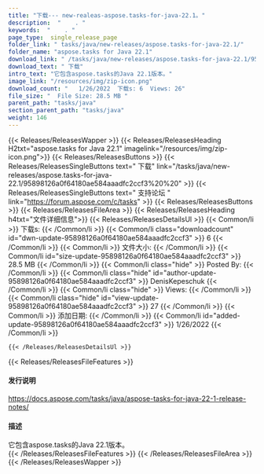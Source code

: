 ```yaml
---
title: "下载--- new-realeas-aspose.tasks-for-java-22.1。" 
description:  "    . " 
keywords:  "    . " 
page_type:  single_release_page
folder_link: " tasks/java/new-releases/aspose.tasks-for-java-22.1/"
folder_name: "aspose.tasks for Java 22.1"
download_link: " /tasks/java/new-releases/aspose.tasks-for-java-22.1/95898126a0f64180ae584aaadfc2ccf3"
download_text: " 下载"
intro_text: "它包含aspose.tasks的Java 22.1版本。"
image_link: "/resources/img/zip-icon.png"
download_count: "   1/26/2022  下载s: 6  Views: 26"
file_size: "  File Size: 28.5 MB "
parent_path: "tasks/java"
section_parent_path: "tasks/java"
weight: 146
---
```


{{< Releases/ReleasesWapper >}}
  {{< Releases/ReleasesHeading H2txt="aspose.tasks for Java 22.1" imagelink="/resources/img/zip-icon.png">}}
  {{< Releases/ReleasesButtons >}}
    {{< Releases/ReleasesSingleButtons text=" 下载" link="/tasks/java/new-releases/aspose.tasks-for-java-22.1/95898126a0f64180ae584aaadfc2ccf3%20%20" >}}
    {{< Releases/ReleasesSingleButtons text=" 支持论坛 " link="https://forum.aspose.com/c/tasks" >}}
  {{< Releases/ReleasesButtons >}}
  {{< Releases/ReleasesFileArea >}}
    {{< Releases/ReleasesHeading h4txt="文件详细信息">}}
    {{< Releases/ReleasesDetailsUl >}}
            {{< Common/li  >}} 下载s: {{< /Common/li >}} 
      {{< Common/li class="downloadcount" id="dwn-update-95898126a0f64180ae584aaadfc2ccf3" >}} 6 {{< /Common/li >}} 
      {{< Common/li  >}} 文件大小: {{< /Common/li >}} 
      {{< Common/li id="size-update-95898126a0f64180ae584aaadfc2ccf3" >}} 28.5 MB {{< /Common/li >}} 
      {{< Common/li  class="hide" >}} Posted By: {{< /Common/li >}} 
      {{< Common/li class="hide" id="author-update-95898126a0f64180ae584aaadfc2ccf3" >}} DenisKepeschuk {{< /Common/li >}} 
      {{< Common/li class="hide"  >}} Views: {{< /Common/li >}} 
      {{< Common/li class="hide" id="view-update-95898126a0f64180ae584aaadfc2ccf3" >}} 27 {{< /Common/li >}} 
      {{< Common/li  >}} 添加日期: {{< /Common/li >}} 
      {{< Common/li id="added-update-95898126a0f64180ae584aaadfc2ccf3" >}} 1/26/2022 {{< /Common/li >}} 

    {{< /Releases/ReleasesDetailsUl >}}

  {{< Releases/ReleasesFileFeatures >}}
      <h4>发行说明</h4><div><a href="https://docs.aspose.com/tasks/java/aspose-tasks-for-java-22-1-release-notes/">https://docs.aspose.com/tasks/java/aspose-tasks-for-java-22-1-release-notes/</a></div><h4>描述</h4><div class="HTMLDescription">它包含aspose.tasks的Java 22.1版本。</div>
  {{< /Releases/ReleasesFileFeatures >}}
 {{< /Releases/ReleasesFileArea >}}
{{< /Releases/ReleasesWapper >}}


